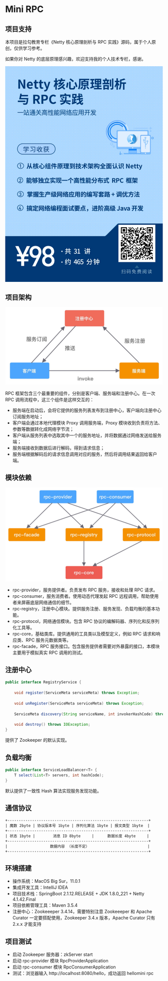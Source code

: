 # Mini RPC

## 项目支持
 
本项目是拉勾教育专栏《Netty 核心原理剖析与 RPC 实践》源码，属于个人原创，仅供学习参考。

如果你对 Netty 的底层原理感兴趣，欢迎支持我的个人技术专栏，感谢。

![RPC 项目架构](img/lagou_netty.JPEG)

## 项目架构

![RPC 项目架构](img/rpc_arch.png)

RPC 框架包含三个最重要的组件，分别是客户端、服务端和注册中心。在一次 RPC 调用流程中，这三个组件是这样交互的：

- 服务端在启动后，会将它提供的服务列表发布到注册中心，客户端向注册中心订阅服务地址；
- 客户端会通过本地代理模块 Proxy 调用服务端，Proxy 模块收到负责将方法、参数等数据转化成网络字节流；
- 客户端从服务列表中选取其中一个的服务地址，并将数据通过网络发送给服务端；
- 服务端接收到数据后进行解码，得到请求信息；
- 服务端根据解码后的请求信息调用对应的服务，然后将调用结果返回给客户端。

## 模块依赖

![模块依赖](img/module_dependency.png)

- rpc-provider，服务提供者。负责发布 RPC 服务，接收和处理 RPC 请求。
- rpc-consumer，服务消费者。使用动态代理发起 RPC 远程调用，帮助使用者来屏蔽底层网络通信的细节。
- rpc-registry，注册中心模块。提供服务注册、服务发现、负载均衡的基本功能。
- rpc-protocol，网络通信模块。包含 RPC 协议的编解码器、序列化和反序列化工具等。
- rpc-core，基础类库。提供通用的工具类以及模型定义，例如 RPC 请求和响应类、RPC 服务元数据类等。
- rpc-facade，RPC 服务接口。包含服务提供者需要对外暴露的接口，本模块主要用于模拟真实 RPC 调用的测试。

## 注册中心

```java
public interface RegistryService {

    void register(ServiceMeta serviceMeta) throws Exception;

    void unRegister(ServiceMeta serviceMeta) throws Exception;

    ServiceMeta discovery(String serviceName, int invokerHashCode) throws Exception;

    void destroy() throws IOException;
}
```

提供了 Zookeeper 的默认实现。

## 负载均衡

```java
public interface ServiceLoadBalancer<T> {
    T select(List<T> servers, int hashCode);
}
```

默认提供了一致性 Hash 算法实现服务发现功能。

## 通信协议

```
+---------------------------------------------------------------+
| 魔数 2byte | 协议版本号 1byte | 序列化算法 1byte | 报文类型 1byte  |
+---------------------------------------------------------------+
| 状态 1byte |        消息 ID 8byte     |      数据长度 4byte     |
+---------------------------------------------------------------+
|                   数据内容 （长度不定）                          |
+---------------------------------------------------------------+
```

## 环境搭建

- 操作系统：MacOS Big Sur，11.0.1
- 集成开发工具：IntelliJ IDEA
- 项目技术栈：SpringBoot 2.1.12.RELEASE + JDK 1.8.0_221 + Netty 4.1.42.Final
- 项目依赖管理工具：Maven 3.5.4
- 注册中心：Zookeeeper 3.4.14，需要特别注意 Zookeeeper 和 Apache Curator 一定要搭配使用，Zookeeper 3.4.x 版本，Apache Curator 只有 2.x.x 才能支持

## 项目测试

- 启动 Zookeeper 服务器：zkServer start
- 启动 rpc-provider 模块 RpcProviderApplication
- 启动 rpc-consumer 模块 RpcConsumerApplication
- 测试：浏览器输入 http://localhost:8080/hello，成功返回 hellomini rpc


